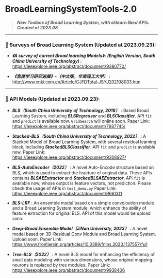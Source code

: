# BroadLearningSystemTools-2.0



> ***New Toolbox of Broad Learning System, with sklearn liked APIs. Created at 2023.08***

---

### 💬 Surveys of Broad Learning System (Updated at 2023.09.23):

* ***《A survey of current Broad learning Models》- (English Version, South China University of Technology)*** : https://ieeexplore.ieee.org/abstract/document/9380770/

* ***《宽度学习研究进展》-（中文版，华南理工大学）*** : http://www.cnki.com.cn/Article/CJFDTotal-JSYJ202108003.htm

---

### 💭 API Models (Updated at 2023.09.23):

* ***BLS（South China University of Technology, 2018）*** : Based Broad Learning System, including ***BLSRegressor*** and ***BLSClassifier***. API `fit` and `predict` is available now. `GridSearch` will online soon. Paper Link: https://ieeexplore.ieee.org/abstract/document/7987745/

* ***Stacked-BLS（South China University of Technology, 2022）*** : A Stacked Model of Broad Learning System, with several residual learning block, including ***StackedBLSClassifier***. API `fit` and `predict` is available now. Paper Link: https://ieeexplore.ieee.org/abstract/document/9308927/

* ***BLS-AutoEncoder（2022）*** : A novel Auto-Encode structure based on BLS, which is used to extract the feacture of original data. These APIs contains ***BLSAEExtractor*** and ***StackedBLSAEExtractor***. API `fit` is available now, whose output is feature vectors, not prediction. Please check the usage of APIs in `test_demo.py` Paper Link: https://ieeexplore.ieee.org/abstract/document/9661311

* ***BLS-LRF*** : An ensemble model based on a simple convoloution module and a Broad Learning System module, which enhance the ability of feature extraction for original BLS. API of this model would be upload sonn.

* ***Deep-Broad Ensemble Model（JiNan University, 2023）*** : A novel model based on 3D-Residual Conv Module and Broad Learning System. Upload soon. Paper Link: https://www.frontiersin.org/articles/10.3389/fnins.2023.1137557/full

* ***Tree-BLS（2022）*** : A novel BLS model for enhancing the efficiency of small data modeling with various dimensions, whose original mapping neurons is replaced by tree modules. Paper Link: https://ieeexplore.ieee.org/abstract/document/9938406

